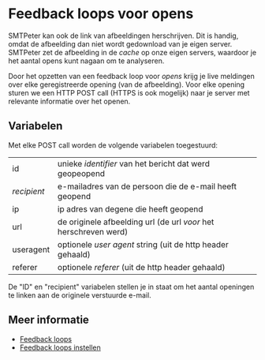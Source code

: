 # Feedback loops voor opens

SMTPeter kan ook de link van afbeeldingen herschrijven. Dit is handig, omdat
de afbeelding dan niet wordt gedownload van je eigen server. SMTPeter zet de 
afbeelding in de *cache* op onze eigen servers, waardoor je het aantal opens
kunt nagaan om te analyseren. 

Door het opzetten van een feedback loop voor *opens* krijg je live meldingen
over elke geregistreerde opening (van de afbeelding). Voor elke opening sturen
we een HTTP POST call (HTTPS is ook mogelijk) naar je server met relevante
informatie over het openen.


## Variabelen

Met elke POST call worden de volgende variabelen toegestuurd:

<table>
    <tr>
        <td>id</td>
        <td>unieke <em>identifier</em> van het bericht dat werd geopeopend</td>
    </tr>
    <tr>
        <td><em>recipient</em></td>
        <td>e-mailadres van de persoon die de e-mail heeft geopend</td>
    </tr>
    <tr>
        <td>ip</td>
        <td>ip adres van degene die heeft geopend</td>
    </tr>
    <tr>
        <td>url</td>
        <td>de originele afbeelding url (de url <i>voor</i> het herschreven werd)</td>
    </tr>
    <tr>
        <td>useragent</td>
        <td>optionele <em>user agent</em> string (uit de http header gehaald)</td>
    </tr>
    <tr>
        <td>referer</td>
        <td>optionele <em>referer</em> (uit de http header gehaald)</td>
    </tr>
</table>

De "ID" en "recipient" variabelen stellen je in staat om het aantal openingen te 
linken aan de originele verstuurde e-mail.

## Meer informatie

* [Feedback loops](./feedback-loops)
* [Feedback loops instellen](./feedback-setup)
